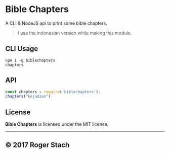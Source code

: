 # Bible Chapters
A CLI & NodeJS api to print some bible chapters.

> I use the indonesian version while making this module.

## CLI Usage
```
npm i -g biblechapters
chapters
```

## API
```javascript
const chapters = require('biblechapters');
chapters("kejadian")
```

## License
**Bible Chapters** is licensed under the MIT license.

___

## © 2017 Roger Stach
